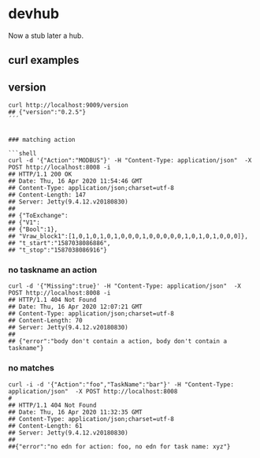 # devhub

Now a stub later a hub.


## curl examples

## version

```shell
curl http://localhost:9009/version
## {"version":"0.2.5"}
´´´


### matching action

```shell
curl -d '{"Action":"MODBUS"}' -H "Content-Type: application/json"  -X POST http://localhost:8008 -i
## HTTP/1.1 200 OK
## Date: Thu, 16 Apr 2020 11:54:46 GMT
## Content-Type: application/json;charset=utf-8
## Content-Length: 147
## Server: Jetty(9.4.12.v20180830)
##
## {"ToExchange":
## {"V1":
## {"Bool":1},
## "Vraw_block1":[1,0,1,0,1,0,1,0,0,0,1,0,0,0,0,0,1,0,1,0,1,0,0,0]},
## "t_start":"1587038086886",
## "t_stop":"1587038086916"}
```


### no taskname an action

```shell
curl -d '{"Missing":true}' -H "Content-Type: application/json"  -X POST http://localhost:8008 -i
## HTTP/1.1 404 Not Found
## Date: Thu, 16 Apr 2020 12:07:21 GMT
## Content-Type: application/json;charset=utf-8
## Content-Length: 70
## Server: Jetty(9.4.12.v20180830)
##
## {"error":"body don't contain a action, body don't contain a taskname"}
```

### no matches

```shell
curl -i -d '{"Action":"foo","TaskName":"bar"}' -H "Content-Type: application/json"  -X POST http://localhost:8008
#
## HTTP/1.1 404 Not Found
## Date: Thu, 16 Apr 2020 11:32:35 GMT
## Content-Type: application/json;charset=utf-8
## Content-Length: 61
## Server: Jetty(9.4.12.v20180830)
##
##{"error":"no edn for action: foo, no edn for task name: xyz"}
```

